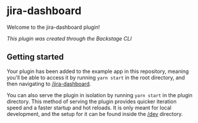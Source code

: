 # jira-dashboard

Welcome to the jira-dashboard plugin!

_This plugin was created through the Backstage CLI_

## Getting started

Your plugin has been added to the example app in this repository, meaning you'll be able to access it by running `yarn start` in the root directory, and then navigating to [/jira-dashboard](http://localhost:3000/jira-dashboard).

You can also serve the plugin in isolation by running `yarn start` in the plugin directory.
This method of serving the plugin provides quicker iteration speed and a faster startup and hot reloads.
It is only meant for local development, and the setup for it can be found inside the [/dev](./dev) directory.
